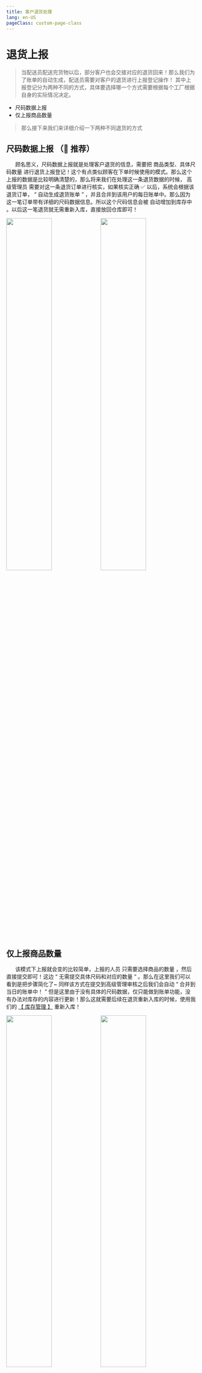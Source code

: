 ```yaml
---
title: 客户退货处理
lang: en-US
pageClass: custom-page-class
---
```


# 退货上报

> 当配送员配送完货物以后，部分客户也会交接对应的退货回来！那么我们为了账单的自动生成，配送员需要对客户的退货进行上报登记操作！
> 其中上报登记分为两种不同的方式，具体要选择哪一个方式需要根据每个工厂根据自身的实际情况决定。

- <span class="highlight-text"> 尺码数据上报 </span>
- <span class="highlight-text red-text"> 仅上报商品数量 </span>

> 那么接下来我们来详细介绍一下两种不同退货的方式

## 尺码数据上报 （📮 推荐）

&nbsp;&nbsp;&nbsp;&nbsp;&nbsp;&nbsp;顾名思义，尺码数据上报就是处理客户退货的信息，需要把<span class="weight-text"> 商品类型、具体尺码数量 </span> 进行退货上报登记！这个有点类似顾客在下单时候使用的模式。那么这个上报的数据是比较明确清楚的，那么将来我们在处理这一条退货数据的时候，<span class="highlight-text"> 高级管理员 </span>需要对这一条退货订单进行核实，如果核实正确 ✅ 以后，系统会根据该退货订单， <span class="weight-text"> “ 自动生成退货账单 ” </span>，并且合并到该用户的每日账单中。那么因为这一笔订单带有详细的尺码数据信息。所以这个尺码信息会被<span class="underline-text"> 自动增加到库存中 </span>。以后这一笔退货就无需重新入库，直接放回仓库即可！

<div class="inline-container">
    <img src="/public/img/core/refund-4.png" alt="" class="fancybox" data-fancybox="gallery" width="49%">
    <img src="/public/img/core/refund-5.png" alt="" class="fancybox" data-fancybox="gallery" width="49%">
</div>

## 仅上报商品数量

&nbsp;&nbsp;&nbsp;&nbsp;&nbsp;&nbsp;该模式下上报就会变的比较简单，上报的人员<span class="weight-text"> 只需要选择商品的数量 </span>，然后直接提交即可！这边<span class="underline-text"> “ 无需提交具体尺码和对应的数量 ” </span>。那么在这里我们可以看到是把步骤简化了~ 同样该方式在提交到高级管理审核之后我们会自动<span class="red-text"> “ 合并到当日的账单中！ ” </span>但是这里由于没有具体的尺码数据，仅只能做到账单功能，没有办法对库存的内容进行更新！那么这就需要后续在退货重新入库的时候，使用我们的 <a href="/src/document/core/stock">【 库存管理 】</a> 重新入库！

<div class="inline-container">
    <img src="/public/img/core/refund-1.png" alt="" class="fancybox" data-fancybox="gallery" width="49%">
    <img src="/public/img/core/refund-2.png" alt="" class="fancybox" data-fancybox="gallery" width="49%">
</div>

## 不同模式的对比

- <span class="highlight-text"> 尺码数据上报 </span>

基本上实现了一步到位的服务！然而，在处理退货流程时可能会遇到较高的工作量。这样的处理方式对于配送员而言，效率可能会有所降低。

- <span class="highlight-text red-text"> 仅上报商品数量 </span>

配送员当天处理退货的速度比较快！不会手忙脚乱。但是后面第二天回到仓库还是需要再上报库存入库信息，那么这样子之前的工作量减少了，但是在入库这里反而还需要再次入库。

## 模式相互切换

> 管理员可以<span class="weight-text"> “ 自由切换 ” </span>适合自己工厂的退货上报模式 ! 在

【我的】-【管理工具】-【更多工具】-【工厂设置】- 【退货仅上报数量】

> 这个开关就是用于控制我们这两种退货模式。如果这个按钮关闭，那么就会变成<span class="highlight-text"> 模式一：尺码数据上报 </span> ！反之则为
> <span class="highlight-text red-text"> 模式二：仅上报商品数量。 </span>

<div class="inline-container">
    <img src="/public/img/core/setting-1.png" alt="" class="fancybox" data-fancybox="gallery" width="49%">
    <img src="/public/img/core/setting-2.png" alt="" class="fancybox" data-fancybox="gallery" width="49%">
</div>

## 退货审核操作

> 当您完成退货操作后，相应的退货请求将进入我们的<span class="red-text"> “ 退货审核列表中！ ” </span>。在此阶段，退货信息将被详细记录，并等待高级管理员的审核。

`> 高级管理员在审核过程中需要关注以下关键信息：`

::: warning

- **客户信息**：确定是哪位客户的退货订单
- **商品数量**：确定商品的数量是否准确
- **尺码信息**：核实提交的尺码信息是否准确
  :::

如果在审核过程中发现任何问题或数据出错，高级管理员有权限取消这一笔退货订单。取消后，相关人员需要重新提交一个准确的退货申请。
对于那些审核中 <span class="green-text"> “ 正确 ✅ ” </span>的退货订单，管理员可以点击<span class="weight-text"> “ 核实正确 ” </span>按钮进行确认。一旦退货订单被核实为正确无误，系统将根据该笔退货记录和客户的价格自动计算，然后<span class="weight-text"> “ 自动生成或者合并到用户的每日账单 ” </span>中，确保账单的准确性和及时性。

<div class="inline-container">
    <img src="/public/img/core/refund-6.png" alt="" class="fancybox" data-fancybox="gallery" width="33%">
    <img src="/public/img/core/refund-7.png" alt="" class="fancybox" data-fancybox="gallery" width="33%">
    <img src="/public/img/core/refund-8.png" alt="" class="fancybox" data-fancybox="gallery" width="33%">
</div>

> 退货上报是工厂好管家系统中的一个关键环节，它对于提升我们日常账单管理的效率和精确度起着至关重要的作用。还能与库存管理紧密相连，确保每一个细节都得到妥善处理和完善。或许的 <a href="/src/document/core/statistics">【 数据统计 】</a> 也可以分析出不同商品的退货率，不同客户的退货率等！
